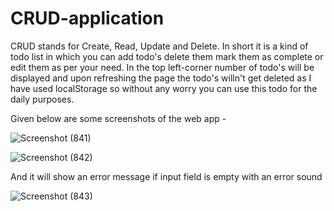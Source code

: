 # CRUD-application

CRUD stands for Create, Read, Update and Delete. In short it is a kind of todo list in which you can add todo's delete them mark them as complete or edit them as per your need.
In the top left-corner number of todo's will be displayed and upon refreshing the page the todo's willn't get deleted as I have used localStorage so without any worry you can use this todo for the daily purposes.

Given below are some screenshots of the web app - 

![Screenshot (841)](https://user-images.githubusercontent.com/108271216/235054854-c878960e-27a7-44c0-847e-0c0aecd46260.png)

![Screenshot (842)](https://user-images.githubusercontent.com/108271216/235055052-abddfdd2-77ae-47e6-8334-d6f968eb84da.png)

And it will show an error message if input field is empty with an error sound

![Screenshot (843)](https://user-images.githubusercontent.com/108271216/235055112-e23eb5e6-6cb1-42ac-ab7b-8aa0000f1f5d.png)
